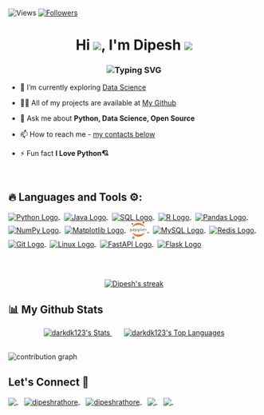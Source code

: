 <br>

![Views](https://komarev.com/ghpvc/?username=darkdk123&color=brightgreen&style=flat) [![Followers](https://img.shields.io/github/followers/darkdk123)](https://github.com/darkdk123?tab=followers)

<h1 align="center">Hi <img src="https://raw.githubusercontent.com/MartinHeinz/MartinHeinz/master/wave.gif" width=30>, I'm Dipesh <img src="https://emojis.slackmojis.com/emojis/images/1531849430/4246/blob-sunglasses.gif?1531849430" width="35"/></h1>

<h3 align="center"><img src="https://readme-typing-svg.demolab.com?font=Fira+Code&weight=900&size=25&duration=3000&pause=1500&color=FFFFFF&center=true&vCenter=true&random=false&width=430&lines=A+Data+enthusiast!;A+Machine+Learning+engineer!" alt="Typing SVG" /></h3>


- 🔭 I’m currently exploring [Data Science](https://github.com/DarkDk123/ZTM-ML-Data-Science)

- 👨‍💻 All of my projects are available at [My Github](https://github.com/DarkDk123?tab=repositories)

- 💬 Ask me about **Python, Data Science, Open Source**

- 📫 How to reach me - [my contacts below](#lets-connect-)

- ⚡ Fun fact **I Love Python💘**

<br>

## 🔥 Languages and Tools ⚙️:
<p align="left">
  <a href="https://www.python.org">
    <img width="35" align="center" src="https://www.vectorlogo.zone/logos/python/python-icon.svg" alt="Python Logo" />
  </a>&nbsp;
  <a href="https://www.java.com/">
    <img width="35" align="center" src="https://www.vectorlogo.zone/logos/java/java-icon.svg" alt="Java Logo" />
  </a>&nbsp;
  <a href="https://en.wikipedia.org/wiki/SQL">
    <img width="35" align="center" src="https://raw.githubusercontent.com/benc-uk/icon-collection/master/azure-patterns/sql-edge.svg" alt="SQL Logo" />
  </a>&nbsp;
  <a href="https://www.r-project.org/">
    <img width="35" align="center" src="https://www.r-project.org/logo/Rlogo.png" alt="R Logo" />
  </a>&nbsp;
  <a href="https://pandas.pydata.org/">
    <img width="20" align="center" src="https://raw.githubusercontent.com/get-icon/geticon/master/icons/pandas-icon.svg" alt="Pandas Logo" />
  </a>&nbsp;
  <a href="https://numpy.org/">
    <img width="35" align="center" src="https://www.vectorlogo.zone/logos/numpy/numpy-icon.svg" alt="NumPy Logo" />
  </a>&nbsp;
  <a href="https://matplotlib.org/">
    <img width="35" align="center" src="https://raw.githubusercontent.com/gilbarbara/logos/main/logos/matplotlib-icon.svg" alt="Matplotlib Logo" />
  </a>&nbsp;
  <a href="https://jupyter.org/">
    <img width="35" align="center" src="https://raw.githubusercontent.com/devicons/devicon/master/icons/jupyter/jupyter-original-wordmark.svg" alt="Jupyter Logo" />
  </a>&nbsp;
  <a href="https://www.mysql.com/">
    <img width="70" align="center" src="https://www.vectorlogo.zone/logos/mysql/mysql-official.svg" alt="MySQL Logo" />
  </a>&nbsp;
  <a href="https://redis.io/">
    <img width="35" align="center" src="https://www.vectorlogo.zone/logos/redis/redis-icon.svg" alt="Redis Logo" />
  </a>&nbsp;
  <a href="https://git-scm.com/">
    <img width="35" align="center" src="https://www.vectorlogo.zone/logos/git-scm/git-scm-icon.svg" alt="Git Logo" />
  </a>&nbsp;
  <a href="https://linux.org/">
    <img width="35" align="center" src="https://www.vectorlogo.zone/logos/linux/linux-icon.svg" alt="Linux Logo" />
  </a>&nbsp;
  <a href="https://fastapi.tiangolo.com/">
    <img width="35" align="center" src="https://vectorwiki.com/images/i0tvc__fastapi.svg" alt="FastAPI Logo" />
  </a>&nbsp;
  <a href="https://flask.palletsprojects.com/en/2.3.x/">
    <img width="35" align="center" src="https://www.vectorlogo.zone/logos/pocoo_flask/pocoo_flask-icon.svg" alt="Flask Logo" />
  </a>
</p>

<br><br>

<p align="center">
    <a href="https://github.com/darkdk123">
        <img alt="Dipesh's streak" src="https://github-readme-streak-stats.herokuapp.com/?user=darkdk123&theme=gotham&hide_border=false"/>
    </a>
</p>


## 📊 My Github Stats

<div align="center">

  <a align="left" href="https://github.com/darkdk123">
    <img alt="darkdk123's Stats" src="https://github-readme-stats.vercel.app/api?username=darkdk123&theme=gotham&show_icons=true&hide_border=false&count_private=true">
  </a>
  &nbsp;&nbsp;&nbsp;&nbsp;&nbsp;
  <a align="left" href="https://github.com/darkdk123">
    <img alt="darkdk123's Top Languages" src="https://github-readme-stats.vercel.app/api/top-langs/?username=darkdk123&theme=gotham&show_icons=true&hide_border=false&layout=compact&size_weight=.4&count_weight=0.6">
  </a>
</div>

<br>

![contribution graph](https://github-readme-activity-graph.vercel.app/graph?username=darkdk123&theme=github-compact&area=true&bg_color=07080a&height=280&radius=7&area_color=06bf15&point=None&line=06bf15&color=43a380)


## Let's Connect 🤝
<p align="left">

<a href="https://www.linkedin.com/in/dipeshrathore1">
  <img width=35 align="center" src="https://www.vectorlogo.zone/logos/linkedin/linkedin-tile.svg"/>
</a>&nbsp;&nbsp;
<a href="mailto:dipeshrathore122@gmail.com">
  <img align="center" src="https://www.logo.wine/a/logo/Gmail/Gmail-Logo.wine.svg" alt="dipeshrathore" height="35" width="40" />
</a>&nbsp;&nbsp;
<a href="https://www.leetcode.com/dipeshrathore">
  <img align="center" src="https://raw.githubusercontent.com/rahuldkjain/github-profile-readme-generator/master/src/images/icons/Social/leet-code.svg" alt="dipeshrathore" height="35" width="30" />
</a>&nbsp;&nbsp;
<a href="https://x.com/DIPESHR25071412">
  <img width=35 align="center" src="https://www.vectorlogo.zone/logos/twitter/twitter-tile.svg"/>
</a>&nbsp;&nbsp;
<a href="https://www.github.com/darkdk123">
  <img width=35 align="center" src="https://cdn.pixabay.com/photo/2022/01/30/13/33/github-6980894_1280.png"/>
</a>&nbsp;&nbsp;
</p>